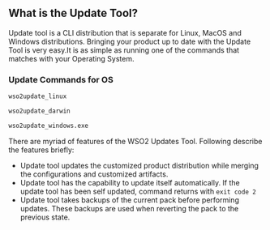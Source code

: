 ## What is the Update Tool?

Update tool is a CLI distribution that is separate for Linux, MacOS and Windows distributions. Bringing your product up to date 
with the Update Tool is very easy.It is as simple as running one of the commands that matches with your Operating System.
### Update Commands for OS

```bash tab='On Linux'
wso2update_linux 
```

```bash tab='On Mac'
wso2update_darwin
```

```bash tab='On Windows'
wso2update_windows.exe
```

There are myriad of features of the WSO2 Updates Tool. Following describe the features briefly: 

- Update tool updates the customized product distribution while merging the configurations and customized artifacts. 
- Update tool has the capability to update itself automatically. If the update tool has been self updated, command 
returns with `exit code 2`
- Update tool takes backups of the current pack before performing updates. These backups are used when reverting the 
pack to the previous state.
